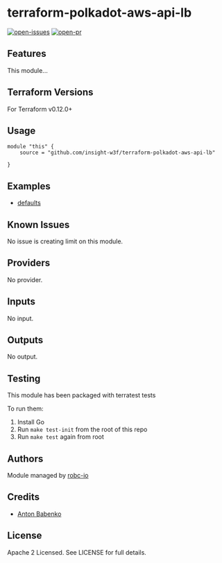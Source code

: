# terraform-polkadot-aws-api-lb

[![open-issues](https://img.shields.io/github/issues-raw/insight-w3f/terraform-polkadot-aws-api-lb?style=for-the-badge)](https://github.com/insight-w3f/terraform-polkadot-aws-api-lb/issues)
[![open-pr](https://img.shields.io/github/issues-pr-raw/insight-w3f/terraform-polkadot-aws-api-lb?style=for-the-badge)](https://github.com/insight-w3f/terraform-polkadot-aws-api-lb/pulls)

## Features

This module...

## Terraform Versions

For Terraform v0.12.0+

## Usage

```
module "this" {
    source = "github.com/insight-w3f/terraform-polkadot-aws-api-lb"

}
```
## Examples

- [defaults](https://github.com/insight-w3f/terraform-polkadot-aws-api-lb/tree/master/examples/defaults)

## Known  Issues
No issue is creating limit on this module.

<!-- BEGINNING OF PRE-COMMIT-TERRAFORM DOCS HOOK -->
## Providers

No provider.

## Inputs

No input.

## Outputs

No output.

<!-- END OF PRE-COMMIT-TERRAFORM DOCS HOOK -->

## Testing
This module has been packaged with terratest tests

To run them:

1. Install Go
2. Run `make test-init` from the root of this repo
3. Run `make test` again from root

## Authors

Module managed by [robc-io](https://github.com/insight-w3f)

## Credits

- [Anton Babenko](https://github.com/antonbabenko)

## License

Apache 2 Licensed. See LICENSE for full details.